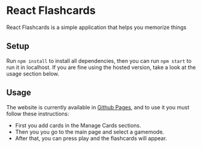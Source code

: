 # React Flashcards

React Flashcards is a simple application that helps you memorize things

## Setup

Run ```npm install``` to install all dependencies, then you can run ```npm start``` to run it in localhost. If you are fine using the hosted version, take a look at the usage section below.

## Usage

The website is currently available in [Github Pages](https://john-sandmann.github.io/React-Flashcards/), and to use it you must follow these instructions:

* First you add cards in the Manage Cards sections.
* Then you you go to the main page and select a gamemode. 
* After that, you can press play and the flashcards will appear.
